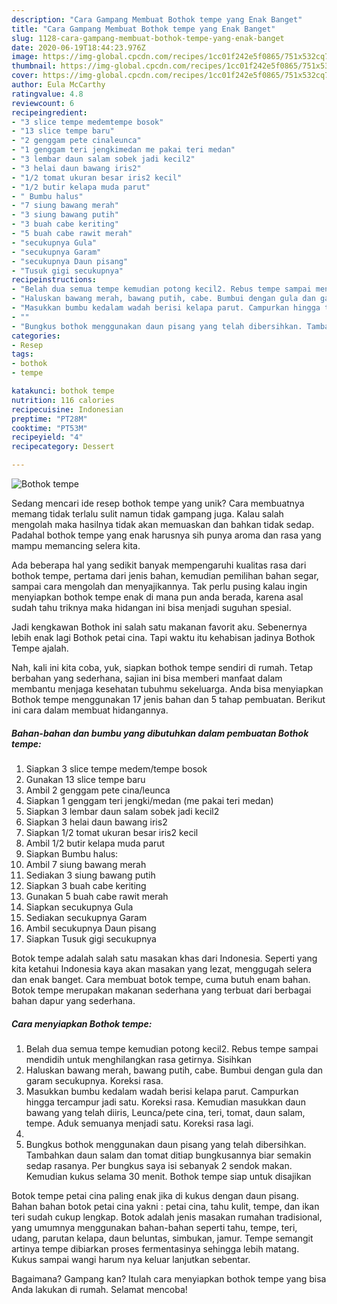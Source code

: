 ```yaml
---
description: "Cara Gampang Membuat Bothok tempe yang Enak Banget"
title: "Cara Gampang Membuat Bothok tempe yang Enak Banget"
slug: 1128-cara-gampang-membuat-bothok-tempe-yang-enak-banget
date: 2020-06-19T18:44:23.976Z
image: https://img-global.cpcdn.com/recipes/1cc01f242e5f0865/751x532cq70/bothok-tempe-foto-resep-utama.jpg
thumbnail: https://img-global.cpcdn.com/recipes/1cc01f242e5f0865/751x532cq70/bothok-tempe-foto-resep-utama.jpg
cover: https://img-global.cpcdn.com/recipes/1cc01f242e5f0865/751x532cq70/bothok-tempe-foto-resep-utama.jpg
author: Eula McCarthy
ratingvalue: 4.8
reviewcount: 6
recipeingredient:
- "3 slice tempe medemtempe bosok"
- "13 slice tempe baru"
- "2 genggam pete cinaleunca"
- "1 genggam teri jengkimedan me pakai teri medan"
- "3 lembar daun salam sobek jadi kecil2"
- "3 helai daun bawang iris2"
- "1/2 tomat ukuran besar iris2 kecil"
- "1/2 butir kelapa muda parut"
- " Bumbu halus"
- "7 siung bawang merah"
- "3 siung bawang putih"
- "3 buah cabe keriting"
- "5 buah cabe rawit merah"
- "secukupnya Gula"
- "secukupnya Garam"
- "secukupnya Daun pisang"
- "Tusuk gigi secukupnya"
recipeinstructions:
- "Belah dua semua tempe kemudian potong kecil2. Rebus tempe sampai mendidih untuk menghilangkan rasa getirnya. Sisihkan"
- "Haluskan bawang merah, bawang putih, cabe. Bumbui dengan gula dan garam secukupnya. Koreksi rasa."
- "Masukkan bumbu kedalam wadah berisi kelapa parut. Campurkan hingga tercampur jadi satu. Koreksi rasa. Kemudian masukkan daun bawang yang telah diiris, Leunca/pete cina, teri, tomat, daun salam, tempe. Aduk semuanya menjadi satu. Koreksi rasa lagi."
- ""
- "Bungkus bothok menggunakan daun pisang yang telah dibersihkan. Tambahkan daun salam dan tomat ditiap bungkusannya biar semakin sedap rasanya. Per bungkus saya isi sebanyak 2 sendok makan. Kemudian kukus selama 30 menit. Bothok tempe siap untuk disajikan"
categories:
- Resep
tags:
- bothok
- tempe

katakunci: bothok tempe 
nutrition: 116 calories
recipecuisine: Indonesian
preptime: "PT28M"
cooktime: "PT53M"
recipeyield: "4"
recipecategory: Dessert

---
```



![Bothok tempe](https://img-global.cpcdn.com/recipes/1cc01f242e5f0865/751x532cq70/bothok-tempe-foto-resep-utama.jpg)

Sedang mencari ide resep bothok tempe yang unik? Cara membuatnya memang tidak terlalu sulit namun tidak gampang juga. Kalau salah mengolah maka hasilnya tidak akan memuaskan dan bahkan tidak sedap. Padahal bothok tempe yang enak harusnya sih punya aroma dan rasa yang mampu memancing selera kita.

Ada beberapa hal yang sedikit banyak mempengaruhi kualitas rasa dari bothok tempe, pertama dari jenis bahan, kemudian pemilihan bahan segar, sampai cara mengolah dan menyajikannya. Tak perlu pusing kalau ingin menyiapkan bothok tempe enak di mana pun anda berada, karena asal sudah tahu triknya maka hidangan ini bisa menjadi suguhan spesial.

Jadi kengkawan Bothok ini salah satu makanan favorit aku. Sebenernya lebih enak lagi Bothok petai cina. Tapi waktu itu kehabisan jadinya Bothok Tempe ajalah.


Nah, kali ini kita coba, yuk, siapkan bothok tempe sendiri di rumah. Tetap berbahan yang sederhana, sajian ini bisa memberi manfaat dalam membantu menjaga kesehatan tubuhmu sekeluarga. Anda bisa menyiapkan Bothok tempe menggunakan 17 jenis bahan dan 5 tahap pembuatan. Berikut ini cara dalam membuat hidangannya.

<!--inarticleads1-->

##### Bahan-bahan dan bumbu yang dibutuhkan dalam pembuatan Bothok tempe:

1. Siapkan 3 slice tempe medem/tempe bosok
1. Gunakan 13 slice tempe baru
1. Ambil 2 genggam pete cina/leunca
1. Siapkan 1 genggam teri jengki/medan (me pakai teri medan)
1. Siapkan 3 lembar daun salam sobek jadi kecil2
1. Siapkan 3 helai daun bawang iris2
1. Siapkan 1/2 tomat ukuran besar iris2 kecil
1. Ambil 1/2 butir kelapa muda parut
1. Siapkan  Bumbu halus:
1. Ambil 7 siung bawang merah
1. Sediakan 3 siung bawang putih
1. Siapkan 3 buah cabe keriting
1. Gunakan 5 buah cabe rawit merah
1. Siapkan secukupnya Gula
1. Sediakan secukupnya Garam
1. Ambil secukupnya Daun pisang
1. Siapkan Tusuk gigi secukupnya


Botok tempe adalah salah satu masakan khas dari Indonesia. Seperti yang kita ketahui Indonesia kaya akan masakan yang lezat, menggugah selera dan enak banget. Cara membuat botok tempe, cuma butuh enam bahan. Botok tempe merupakan makanan sederhana yang terbuat dari berbagai bahan dapur yang sederhana. 

<!--inarticleads2-->

##### Cara menyiapkan Bothok tempe:

1. Belah dua semua tempe kemudian potong kecil2. Rebus tempe sampai mendidih untuk menghilangkan rasa getirnya. Sisihkan
1. Haluskan bawang merah, bawang putih, cabe. Bumbui dengan gula dan garam secukupnya. Koreksi rasa.
1. Masukkan bumbu kedalam wadah berisi kelapa parut. Campurkan hingga tercampur jadi satu. Koreksi rasa. Kemudian masukkan daun bawang yang telah diiris, Leunca/pete cina, teri, tomat, daun salam, tempe. Aduk semuanya menjadi satu. Koreksi rasa lagi.
1. 
1. Bungkus bothok menggunakan daun pisang yang telah dibersihkan. Tambahkan daun salam dan tomat ditiap bungkusannya biar semakin sedap rasanya. Per bungkus saya isi sebanyak 2 sendok makan. Kemudian kukus selama 30 menit. Bothok tempe siap untuk disajikan


Botok tempe petai cina paling enak jika di kukus dengan daun pisang. Bahan bahan botok petai cina yakni : petai cina, tahu kulit, tempe, dan ikan teri sudah cukup lengkap. Botok adalah jenis masakan rumahan tradisional, yang umumnya menggunakan bahan-bahan seperti tahu, tempe, teri, udang, parutan kelapa, daun beluntas, simbukan, jamur. Tempe semangit artinya tempe dibiarkan proses fermentasinya sehingga lebih matang. Kukus sampai wangi harum nya keluar lanjutkan sebentar. 

Bagaimana? Gampang kan? Itulah cara menyiapkan bothok tempe yang bisa Anda lakukan di rumah. Selamat mencoba!
